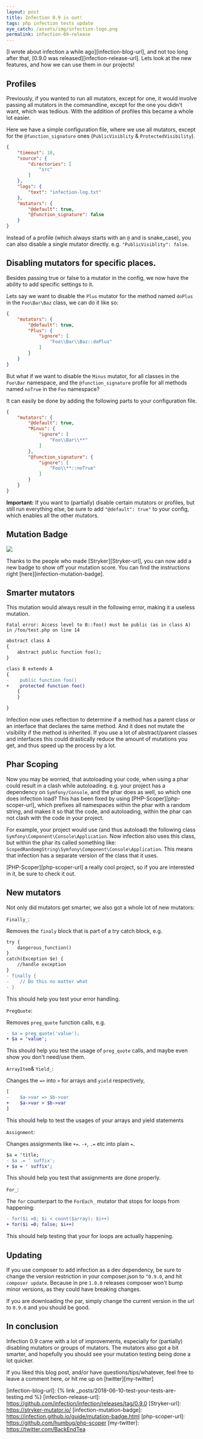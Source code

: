 ```yaml
---
layout: post
title: Infection 0.9 is out!
tags: php infection tests update
eye_catch: /assets/img/infection-logo.png
permalink: infection-09-release
---
```


[I wrote about infection a while ago][infection-blog-url], and not too long after that, [0.9.0 was released][infection-release-url]. 
Lets look at the new features, and how we can use them in our projects!
<!--more-->

## Profiles

Previously, if you wanted to run all mutators, except for one, it would involve passing all mutators in the commandline,
except for the one you didn't want, which was tedious. With the addition of profiles this became a whole lot easier.

Here we have a simple configuration file, where we use all mutators, except for the `@function_signature` ones (`PublicVisiblity` & `ProtectedVisibility`).

```json
{
    "timeout": 10,
    "source": {
        "directories": [
            "src"
        ]
    },
    "logs": {
        "text": "infection-log.txt"
    },
    "mutators": {
        "@default": true,
        "@function_signature": false
    }
}
```

Instead of a profile (which always starts with an `@` and is snake_case), you can also disable a single mutator directly.
e.g. `"PublicVisiblity": false`.


## Disabling mutators for specific places.

Besides passing true or false to a mutator in the config, we now have the ability to add specific settings to it.

Lets say we want to disable the `Plus` mutator for the method named `doPlus` in the `Foo\Bar\Baz` class, we can do it like so:

```json
{
    "mutators": {
        "@default": true,
        "Plus": {
            "ignore": [
                "Foo\\Bar\\Baz::doPlus"
            ]
        }
    }
}
```

But what if we want to disable the `Minus` mutator, for all classes in the `Foo\Bar` namespace, and the
`@function_signature` profile for all methods named `noTrue` in the `Foo` namespace?

It can easily be done by adding the following parts to your configuration file.
```json
{
    "mutators": {
        "@default": true,
        "Minus": {
            "ignore": [
                "Foo\\Bar\\**"
            ]
        },
        "@function_signature": {
            "ignore": [
                "Foo\\**::noTrue"
            ]
        }
    }
}
```

**Important:** If you want to (partially) disable certain mutators or profiles, but still run everything else, be sure to add
`"@default": true"` to your config, which enables all the other mutators.


## Mutation Badge

<img style="float:left" src="https://badge.stryker-mutator.io/github.com/infection/infection/master"> <br>

Thanks to the people who made [Stryker][Stryker-url], you can now add a new badge to show off your mutation score.
You can find the instructions right [here][infection-mutation-badge].

## Smarter mutators

This mutation would always result in the following error, making it a useless mutation.

`Fatal error: Access level to B::foo() must be public (as in class A) in /foo/test.php on line 14`

```diff
abstract class A
{
    abstract public function foo();
}

class B extends A
{
-    public function foo()
+    protected function foo()
    {
    }

}
```

Infection now uses reflection to determine if a method has a parent class or an interface that declares the same method.
And it does not mutate the visibility if the method is inherited.
If you use a lot of abstract/parent classes and interfaces this could drastically reduce the amount of mutations you get,
and thus speed up the process by a lot.


## Phar Scoping

Now you may be worried, that autoloading your code, when using a phar could result in a clash while autoloading.
e.g. your project has a dependency on `Symfony/Console`, and the phar does as well, so which one does infection load?
This has been fixed by using [PHP-Scoper][php-scoper-url], which prefixes all namespaces within the phar with a random string, and
makes it so that the code, and autoloading, within the phar can not clash with the code in your project.

For example, your project would use (and thus autoload) the following class `Symfony\Component\Console\Application`.
Now infection also uses this class, but within the phar its called something like: `ScopedRandomgString\Symfony\Component\Console\Application`.
This means that infection has a separate version of the class that it uses.

[PHP-Scoper][php-scoper-url] a really cool project, so if you are interested in it, be sure to check it out.

## New mutators

Not only did mutators get smarter, we also got a whole lot of new mutators:

`Finally_`:

Removes the `finaly` block that is part of a try catch block, e.g.

```diff
try {
    dangerous_function()
}
catch(Exception $e) {
    //handle exception
}
- finally {
-    // Do this no matter what
- }
```

This should help you test your error handling.

`PregQuote`:

Removes `preg_quote` function calls, e.g.

```diff
- $a = preg_quote('value');
+ $a = 'value';
```

This should help you test the usage of `preg_quote` calls, and maybe even show you don't need/use them.

`ArrayItem`& `Yield_`:

Changes the `=>` into `>` for arrays and `yield` respectively,

```diff
[
-    $a->var => $b->var
+    $a->var > $b->var
]
```
 
This should help to test the usages of your arrays and yield statements

`Assignment`:

Changes assignments like `+=`. `-+`, `.=` etc into plain `=`.

```diff
$a = 'title;
- $a .= ' suffix';
+ $a = ' suffix';
```

This should help you test that assignments are done properly.

`For_`:

The `for` counterpart to the `ForEach_` mutator that stops for loops from happening:

```diff
- for($i =0; $i < count($array); $i++)
+ for($i =0; false; $i++)
```

This should help testing that your for loops are actually happening.

## Updating
If you use composer to add infection as a dev dependency, be sure to change
the version restriction in your composer.json to `^0.9.0`, and hit `composer update`. Because in pre `1.0.0` releases
composer won't bump minor versions, as they could have breaking changes.

If you are downloading the par, simply change the current version in the url to `0.9.0` and you should be good.

## In conclusion

Infection 0.9 came with a lot of improvements, especially for (partially) disabling mutators or groups of mutators.
The mutators also got a bit smarter, and hopefully you should see your mutation testing being done a lot quicker.

If you liked this blog post, and/or have questions/tips/whatever, feel free to leave a comment here, or hit me up on
[twitter][my-twitter]

[infection-blog-url]: {% link _posts/2018-06-10-test-your-tests-are-testing.md %}
[infection-release-url]: https://github.com/infection/infection/releases/tag/0.9.0
[Stryker-url]: https://stryker-mutator.io/
[infection-mutation-badge]: https://infection.github.io/guide/mutation-badge.html
[php-scoper-url]: https://github.com/humbug/php-scoper
[my-twitter]: https://twitter.com/BackEndTea
